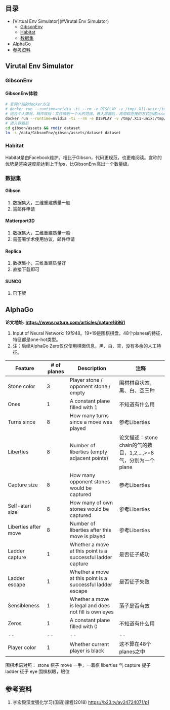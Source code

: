 ## 目录
* [Virtual Env Simulator](#Virutal Env Simulator)
  * [GibsonEnv](#GibsonEnv)
  * [Habitat](#Habitat)
  * [数据集](#数据集)
* [AlphaGo](#AlphaGo)
* [参考资料](#参考资料)

## Virutal Env Simulator
### GibsonEnv
#### GibsonEnv体验
```bash
# 官网介绍的docker方法
# docker run --runtime=nvidia -ti --rm -e DISPLAY -v /tmp/.X11-unix:/tmp/.X11-unix -v <host path to dataset folder>:/root/mount/gibson/gibson/assets/dataset gibson
# 结合个人情况，稍作改版：文件映射一个大的范围，进入容器后，再用软连接的方式创建assert/dataset文件夹
docker run --runtime=nvidia -ti --rm -e DISPLAY -v /tmp/.X11-unix:/tmp/.X11-unix -v /home/xt/Documents/data/:/data/ registry.cn-beijing.aliyuncs.com/xt-cuda/gibson:0.3.1_tf_cpu_optimized
# 进入容器后
cd gibson/assets && rmdir dataset
ln -s /data/GibsonEnv/gibson/assets/dataset dataset
```

### Habitat
Habitat是由Facebook维护。相比于Gibson，代码更规范，也更难阅读。宣称的优势是渲染速度能达到上千fps，比GibsonEnv高出一个数量级。

### 数据集
#### Gibson
1. 数据集大，三维重建质量一般
2. 需邮件申请

#### Matterport3D
1. 数据集大，三维重建质量一般
2. 需签署学术使用协议，邮件申请

#### Replica
1. 数据集小，三维重建质量好
2. 直接下载即可

#### SUNCG
1. 已下架

## AlphaGo
**论文地址: https://www.nature.com/articles/nature16961**

1. Input of Neural Network: 19*19*48。19*19是围棋棋盘，48个planes的特征，特征都是one-hot类型。
2. 注：后续AlphaGo Zero仅仅使用棋面信息，黑、白、空，没有多余的人工特征。

| Feature | # of planes | Description | 注释 |
|-|-|-|-|
| Stone color | 3 | Player stone / opponent stone / empty | 围棋棋盘状态，黑、白、空三种 |
| Ones | 1 | A constant plane filled with 1 | 不知道有什么用 |
| Turns since | 8 | How many turns since a move was played | 参考Liberties |
| Liberties | 8 | Number of liberties (empty adjacent points) | 论文描述：stone chain的气的数目，1,2,...,>=8气，分别为一个plane |
| Capture size | 8 | How many opponent stones would be captured | 参考Liberties |
| Self-atari size | 8 | How many of own stones would be captured | 参考Liberties |
| Liberties after move | 8 | Number of liberties after this move is played | 参考Liberties |
| Ladder capture | 1 | Whether a move at this point is a successful ladder capture | 是否征子成功 |
| Ladder escape | 1 | Whether a move at this point is a successful ladder escape | 是否征子失败 |
| Sensibleness | 1 | Whether a move is legal and does not fill is own eyes | 落子是否有效 |
| Zeros | 1 | A constant plane filled with 0 | 不知道有什么用 |
| -- | -- | -- | -- |
| Player color | 1 | Whether current player is black | 这不算在48个planes之中 |

围棋术语对照：
stone 棋子
move 一手，一着棋
liberties 气
capture 提子
ladder 征子
eye 围棋棋眼，眼位




## 参考资料
1. 李宏毅深度强化学习(国语)课程(2018) https://b23.tv/av24724071/p1

